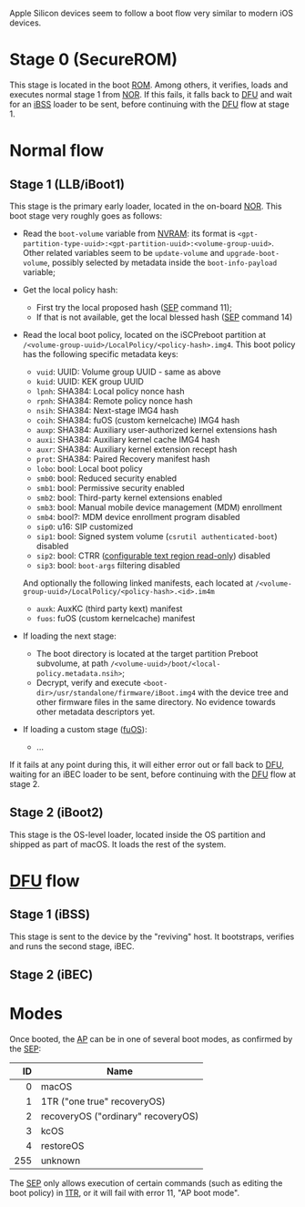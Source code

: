 Apple Silicon devices seem to follow a boot flow very similar to modern iOS devices.

# Stage 0 (SecureROM)

This stage is located in the boot [ROM](Glossary.md#R). Among others, it verifies, loads and executes normal stage 1 from [NOR](Glossary.md#N). If this fails, it falls back to [DFU](Glossary.md#D) and wait for an [iBSS](Glossary.md#I) loader to be sent, before continuing with the [DFU](Glossary.md#D) flow at stage 1.

# Normal flow

## Stage 1 (LLB/iBoot1)

This stage is the primary early loader, located in the on-board [NOR](Glossary.md#N). This boot stage very roughly goes as follows:

* Read the `boot-volume` variable from [NVRAM](Glossary.md#N): its format is `<gpt-partition-type-uuid>:<gpt-partition-uuid>:<volume-group-uuid>`. Other related variables seem to be `update-volume` and `upgrade-boot-volume`, possibly selected by metadata inside the `boot-info-payload` variable;
* Get the local policy hash:
  - First try the local proposed hash ([SEP](Glossary.md#S) command 11);
  - If that is not available, get the local blessed hash ([SEP](Glossary.md#S) command 14)
* Read the local boot policy, located on the iSCPreboot partition at `/<volume-group-uuid>/LocalPolicy/<policy-hash>.img4`. This boot policy has the following specific metadata keys:
  - `vuid`: UUID: Volume group UUID - same as above
  - `kuid`: UUID: KEK group UUID
  - `lpnh`: SHA384: Local policy nonce hash
  - `rpnh`: SHA384: Remote policy nonce hash
  - `nsih`: SHA384: Next-stage IMG4 hash
  - `coih`: SHA384: fuOS (custom kernelcache) IMG4 hash
  - `auxp`: SHA384: Auxiliary user-authorized kernel extensions hash
  - `auxi`: SHA384: Auxiliary kernel cache IMG4 hash
  - `auxr`: SHA384: Auxiliary kernel extension recept hash
  - `prot`: SHA384: Paired Recovery manifest hash
  - `lobo`: bool: Local boot policy
  - `smb0`: bool: Reduced security enabled
  - `smb1`: bool: Permissive security enabled
  - `smb2`: bool: Third-party kernel extensions enabled
  - `smb3`: bool: Manual mobile device management (MDM) enrollment
  - `smb4`: bool?: MDM device enrollment program disabled
  - `sip0`: u16: SIP customized
  - `sip1`: bool: Signed system volume (`csrutil authenticated-boot`) disabled
  - `sip2`: bool: CTRR ([configurable text region read-only](https://keith.github.io/xcode-man-pages/bputil.1.html)) disabled
  - `sip3`: bool: `boot-args` filtering disabled

  And optionally the following linked manifests, each located at `/<volume-group-uuid>/LocalPolicy/<policy-hash>.<id>.im4m`
  - `auxk`: AuxKC (third party kext) manifest
  - `fuos`: fuOS (custom kernelcache) manifest

* If loading the next stage:

  - The boot directory is located at the target partition Preboot subvolume, at path `/<volume-uuid>/boot/<local-policy.metadata.nsih>`;
  - Decrypt, verify and execute `<boot-dir>/usr/standalone/firmware/iBoot.img4` with the device tree and other firmware files in the same directory. No evidence towards other metadata descriptors yet.

* If loading a custom stage ([fuOS](Glossary.md#F)):

  - ...

If it fails at any point during this, it will either error out or fall back to [DFU](Glossary.md#D), waiting for an iBEC loader to be sent, before continuing with the [DFU](Glossary.md#D) flow at stage 2.

## Stage 2 (iBoot2)

This stage is the OS-level loader, located inside the OS partition and shipped as part of macOS. It loads the rest of the system.

# [DFU](Glossary.md#D) flow

## Stage 1 (iBSS)

This stage is sent to the device by the "reviving" host. It bootstraps, verifies and runs the second stage, iBEC.

## Stage 2 (iBEC)

# Modes

Once booted, the [AP](Glossary.md#A) can be in one of several boot modes, as confirmed by the [SEP](Glossary.md#S):

|  ID | Name                                      |
|----:|-------------------------------------------|
|   0 | macOS                                     |
|   1 | 1TR ("one true" recoveryOS)               |
|   2 | recoveryOS ("ordinary" recoveryOS)        |
|   3 | kcOS                                      |
|   4 | restoreOS                                 |
| 255 | unknown                                   |

The [SEP](Glossary.md#S) only allows execution of certain commands (such as editing the boot policy) in [1TR](Glossary.md#1), or it will fail with error 11, "AP boot mode".
